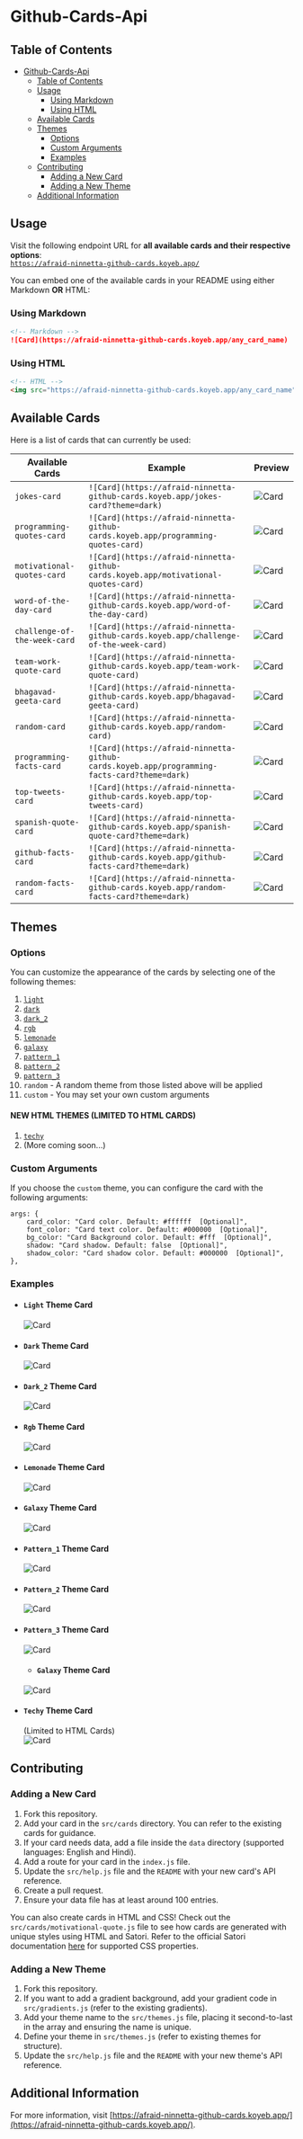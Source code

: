 # Github-Cards-Api

## Table of Contents

- [Github-Cards-Api](#github-cards-api)
  - [Table of Contents](#table-of-contents)
  - [Usage](#usage)
    - [Using Markdown](#using-markdown)
    - [Using HTML](#using-html)
  - [Available Cards](#available-cards)
  - [Themes](#themes)
    - [Options](#options)
    - [Custom Arguments](#custom-arguments)
    - [Examples](#examples)
  - [Contributing](#contributing)
    - [Adding a New Card](#adding-a-new-card)
    - [Adding a New Theme](#adding-a-new-theme)
  - [Additional Information](#additional-information)

## Usage

Visit the following endpoint URL for **all available cards and their respective options**:  
[`https://afraid-ninnetta-github-cards.koyeb.app/`](https://afraid-ninnetta-github-cards.koyeb.app/)

You can embed one of the available cards in your README using either Markdown **OR** HTML:

### Using Markdown

```md
<!-- Markdown -->
![Card](https://afraid-ninnetta-github-cards.koyeb.app/any_card_name)
```

### Using HTML

```html
<!-- HTML -->
<img src="https://afraid-ninnetta-github-cards.koyeb.app/any_card_name" alt="Card" />
```

## Available Cards

Here is a list of cards that can currently be used:

| Available Cards | Example | Preview |
| --------------- | ------- | ------- |
| `jokes-card` | `![Card](https://afraid-ninnetta-github-cards.koyeb.app/jokes-card?theme=dark)` | ![Card](https://afraid-ninnetta-github-cards.koyeb.app/jokes-card?theme=dark) |
| `programming-quotes-card` | `![Card](https://afraid-ninnetta-github-cards.koyeb.app/programming-quotes-card)` | ![Card](https://afraid-ninnetta-github-cards.koyeb.app/programming-quotes-card) |
| `motivational-quotes-card` | `![Card](https://afraid-ninnetta-github-cards.koyeb.app/motivational-quotes-card)` | ![Card](https://afraid-ninnetta-github-cards.koyeb.app/motivational-quotes-card) |
| `word-of-the-day-card` | `![Card](https://afraid-ninnetta-github-cards.koyeb.app/word-of-the-day-card)` | ![Card](https://afraid-ninnetta-github-cards.koyeb.app/word-of-the-day-card) |
| `challenge-of-the-week-card` | `![Card](https://afraid-ninnetta-github-cards.koyeb.app/challenge-of-the-week-card)` | ![Card](https://afraid-ninnetta-github-cards.koyeb.app/challenge-of-the-week-card) |
| `team-work-quote-card` | `![Card](https://afraid-ninnetta-github-cards.koyeb.app/team-work-quote-card)` | ![Card](https://afraid-ninnetta-github-cards.koyeb.app/team-work-quote-card) |
| `bhagavad-geeta-card` | `![Card](https://afraid-ninnetta-github-cards.koyeb.app/bhagavad-geeta-card)` | ![Card](https://afraid-ninnetta-github-cards.koyeb.app/bhagavad-geeta-card) |
| `random-card` | `![Card](https://afraid-ninnetta-github-cards.koyeb.app/random-card)` | ![Card](https://afraid-ninnetta-github-cards.koyeb.app/random-card) |
| `programming-facts-card` | `![Card](https://afraid-ninnetta-github-cards.koyeb.app/programming-facts-card?theme=dark)` | ![Card](https://afraid-ninnetta-github-cards.koyeb.app/programming-facts-card?theme=dark) |
| `top-tweets-card` | `![Card](https://afraid-ninnetta-github-cards.koyeb.app/top-tweets-card)` | ![Card](https://afraid-ninnetta-github-cards.koyeb.app/top-tweets-card) |
| `spanish-quote-card`         | `![Card](https://afraid-ninnetta-github-cards.koyeb.app/spanish-quote-card?theme=dark)`     | ![Card](https://afraid-ninnetta-github-cards.koyeb.app/spanish-quote-card?theme=dark)     |
| `github-facts-card`         | `![Card](https://afraid-ninnetta-github-cards.koyeb.app/github-facts-card?theme=dark)`     | ![Card](https://afraid-ninnetta-github-cards.koyeb.app/github-facts-card?theme=dark)     |
| `random-facts-card`         | `![Card](https://afraid-ninnetta-github-cards.koyeb.app/random-facts-card?theme=dark)`     | ![Card](https://afraid-ninnetta-github-cards.koyeb.app/random-facts-card?theme=dark)     |

## Themes

### Options

You can customize the appearance of the cards by selecting one of the following themes:

1. [`light`](#light-theme-card)
2. [`dark`](#dark-theme-card)
3. [`dark_2`](#dark_2-theme-card)
4. [`rgb`](#rgb-theme-card)
5. [`lemonade`](#lemonade-theme-card)
6. [`galaxy`](#galaxy-theme-card)
7. [`pattern_1`](#pattern_1-theme-card)
8. [`pattern_2`](#pattern_2-theme-card)
9. [`pattern_3`](#pattern_3-theme-card)
10. `random` - A random theme from those listed above will be applied
11. `custom` - You may set your own custom arguments

#### NEW HTML THEMES (LIMITED TO HTML CARDS)
1. [`techy`](#techy-theme-card)
2. (More coming soon...)

### Custom Arguments

If you choose the `custom` theme, you can configure the card with the following arguments:

```JS
args: {
    card_color: "Card color. Default: #ffffff  [Optional]",
    font_color: "Card text color. Default: #000000  [Optional]",
    bg_color: "Card Background color. Default: #fff  [Optional]",
    shadow: "Card shadow. Default: false  [Optional]",
    shadow_color: "Card shadow color. Default: #000000  [Optional]",
},
```

### Examples

- #### `Light` Theme Card

  ![Card](https://afraid-ninnetta-github-cards.koyeb.app/jokes-card?theme=light)

- #### `Dark` Theme Card

  ![Card](https://afraid-ninnetta-github-cards.koyeb.app/jokes-card?theme=dark)

- #### `Dark_2` Theme Card

  ![Card](https://afraid-ninnetta-github-cards.koyeb.app/jokes-card?theme=dark_2)

- #### `Rgb` Theme Card

  ![Card](https://afraid-ninnetta-github-cards.koyeb.app/jokes-card?theme=rgb)

- #### `Lemonade` Theme Card

  ![Card](https://afraid-ninnetta-github-cards.koyeb.app/jokes-card?theme=lemonade)

- #### `Galaxy` Theme Card

  ![Card](https://afraid-ninnetta-github-cards.koyeb.app/jokes-card?theme=galaxy)

- #### `Pattern_1` Theme Card

  ![Card](https://afraid-ninnetta-github-cards.koyeb.app/jokes-card?theme=pattern_1)

- #### `Pattern_2` Theme Card

  ![Card](https://afraid-ninnetta-github-cards.koyeb.app/jokes-card?theme=pattern_2)

- #### `Pattern_3` Theme Card

  ![Card](https://afraid-ninnetta-github-cards.koyeb.app/jokes-card?theme=pattern_3)

  - #### `Galaxy` Theme Card

  ![Card](https://afraid-ninnetta-github-cards.koyeb.app/jokes-card?theme=Galaxy)

- #### `Techy` Theme Card
  (Limited to HTML Cards)<br>
  ![Card](https://afraid-ninnetta-github-cards.koyeb.app/motivational-quotes-card?theme=techy)

## Contributing

### Adding a New Card

1. Fork this repository.
2. Add your card in the `src/cards` directory. You can refer to the existing cards for guidance.
3. If your card needs data, add a file inside the `data` directory (supported languages: English and Hindi).
4. Add a route for your card in the `index.js` file.
5. Update the `src/help.js` file and the `README` with your new card's API reference.
6. Create a pull request.
7. Ensure your data file has at least around 100 entries.

You can also create cards in HTML and CSS! Check out the `src/cards/motivational-quote.js` file to see how cards are generated with unique styles using HTML and Satori. Refer to the official Satori documentation [here](https://github.com/vercel/satori?tab=readme-ov-file#documentation) for supported CSS properties.

### Adding a New Theme

1. Fork this repository.
2. If you want to add a gradient background, add your gradient code in `src/gradients.js` (refer to the existing gradients).
3. Add your theme name to the `src/themes.js` file, placing it second-to-last in the array and ensuring the name is unique.
4. Define your theme in `src/themes.js` (refer to existing themes for structure).
5. Update the `src/help.js` file and the `README` with your new theme's API reference.

## Additional Information

For more information, visit [https://afraid-ninnetta-github-cards.koyeb.app/](https://afraid-ninnetta-github-cards.koyeb.app/).